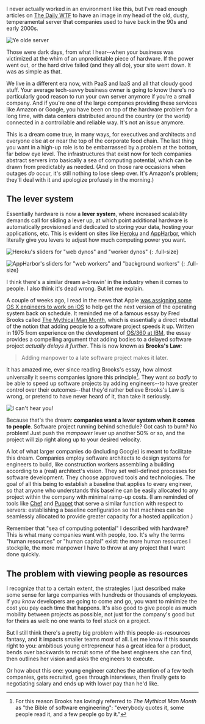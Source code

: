 I never actually worked in an environment like this, but I've read enough articles on [The Daily WTF](http://thedailywtf.com/) to have an image in my head of the old, dusty, temperamental server that companies used to have back in the 90s and early 2000s.

![Ye olde server](/images/ye-olde-server.jpg)

Those were dark days, from what I hear--when your business was victimized at the whim of an unpredictable piece of hardware. If the power went out, or the hard drive failed (and they all do), your site went down. It was as simple as that.

We live in a different era now, with PaaS and IaaS and all that cloudy good stuff. Your average tech-savvy business owner is going to know there's no particularly good reason to run your own server anymore if you're a small company. And if you're one of the large companes providing these services like Amazon or Google, you have been on top of the hardware problem for a long time, with data centers distributed around the country (or the world) connected in a controllable and reliable way. It's not an issue anymore.

This is a dream come true, in many ways, for executives and architects and everyone else at or near the top of the corporate food chain. The last thing you want in a high-up role is to be embarrassed by a problem at the bottom, far below eye level. The infrastructures that exist now for tech companies abstract servers into basically a sea of computing potential, which can be drawn from predictably as needed. (And on those rare occasions when outages *do* occur, it's still nothing to lose sleep over. It's Amazon's problem; they'll deal with it and apologize profusely in the morning.)

The lever system
----------------

Essentially hardware is now a **lever system**, where increased scalability demands call for sliding a lever up, at which point additional hardware is automatically provisioned and dedicated to storing your data, hosting your applications, etc. This is evident on sites like [Heroku](https://www.heroku.com/pricing) and [AppHarbor](https://appharbor.com/pricing), which literally give you levers to adjust how much computing power you want.

![Heroku's sliders for "web dynos" and "worker dynos"](/images/heroku-levers.png)
{: .full-size}

![AppHarbor's sliders for "web workers" and "background workers"](/images/appharbor-levers.png)
{: .full-size}

I think there's a similar dream a-brewin' in the industry when it comes to people. I also think it's dead wrong. But let me explain.

A couple of weeks ago, I read in the news that Apple [was assigning some OS X engineers to work on iOS](http://www.techspot.com/news/52134-rumor-ios-7-behind-schedule-os-x-109-engineers-moved-to-help.html) to help get the next version of the operating system back on schedule. It reminded me of a famous essay by Fred Brooks called [The Mythical Man Month](www.amazon.com/The-Mythical-Man-Month-Engineering-Anniversary/dp/0201835959), which is essentially a direct rebuttal of the notion that adding people to a software project speeds it up. Written in 1975 from experience on the development of [OS/360 at IBM](http://en.wikipedia.org/wiki/OS/360), the essay provides a compelling argument that adding bodies to a delayed software project *actually delays it further*. This is now known as **Brooks's Law**:

> Adding manpower to a late software project makes it later.

It has amazed me, ever since reading Brooks's essay, how almost universally it seems companies ignore this principle[^bible-of-software-engineering]. They want *so badly* to be able to speed up software projects by adding engineers--to have greater control over their outcomes--that they'd rather believe Brooks's Law is wrong, or pretend to have never heard of it, than take it seriously.

![I can't hear you!](/images/lalala.jpg)

Because that's the dream: **companies want a lever system when it comes to people**. Software project running behind schedule? Got cash to burn? No problem! Just push the *manpower* lever up another 50% or so, and the project will zip right along up to your desired velocity.

A lot of what larger companies do (including Google) is meant to facilitate this dream. Companies employ software architects to design systems for engineers to build, like construction workers assembling a building according to a (real) architect's vision. They set well-defined processes for software development. They choose approved tools and technologies. The goal of all this being to establish a baseline that applies to every engineer, so that anyone who understands this baseline can be easily allocated to any project within the company with minimal ramp-up costs. (I am reminded of tools like [Chef](http://www.opscode.com/chef/) and [Puppet](https://puppetlabs.com/) that serve a similar function with respect to servers: establishing a baseline configuration so that machines can be seamlessly allocated to provide greater capacity for a hosted application.)

Remember that "sea of computing potential" I described with hardware? This is what many companies want with people, too. It's why the terms "human resources" or "human capital" exist: the more human resources I stockpile, the more manpower I have to throw at any project that I want done quickly.

The problem with viewing people as resources
--------------------------------------------

I recognize that to a certain extent, the strategies I just described make some sense for large companies with hundreds or thousands of employees. If you *know* developers are going to come and go, you want to minimize the cost you pay each time that happens. It's also good to give people as much mobility between projects as possible, not just for the company's good but for theirs as well: no one wants to feel *stuck* on a project.

But I still think there's a pretty big problem with this people-as-resources fantasy, and it impacts smaller teams most of all. Let me know if this sounds right to you: ambitious young entrepreneur has a great idea for a product, bends over backwards to recruit some of the best engineers she can find, then outlines her vision and asks the engineers to execute.

Or how about this one: young engineer catches the attention of a few tech companies, gets recruited, goes through interviews, then finally gets to negotiating salary and ends up with lower pay than he'd like.



[^bible-of-software-engineering]: For this reason Brooks has lovingly referred to *The Mythical Man Month* as "the Bible of software engineering": "everybody quotes it, some people read it, and a few people go by it."
